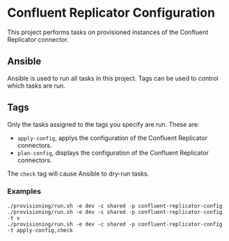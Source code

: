 # Confluent Replicator Configuration
This project performs tasks on provisioned instances of the Confluent Replicator connector.

## Ansible
Ansible is used to run all tasks in this project. Tags can be used to control which tasks are run.

## Tags
Only the tasks assigned to the tags you specify are run.
These are:
- `apply-config`, applys the configuration of the Confluent Replicator connectors.
- `plan-config`, displays the configuration of the Confluent Replicator connectors.

The `check` tag will cause Ansible to dry-run tasks.

### Examples
`./provisioning/run.sh -e dev -c shared -p confluent-replicator-config`  
`./provisioning/run.sh -e dev -c shared -p confluent-replicator-config -t v`  
`./provisioning/run.sh -e dev -c shared -p confluent-replicator-config -t apply-config,check`  